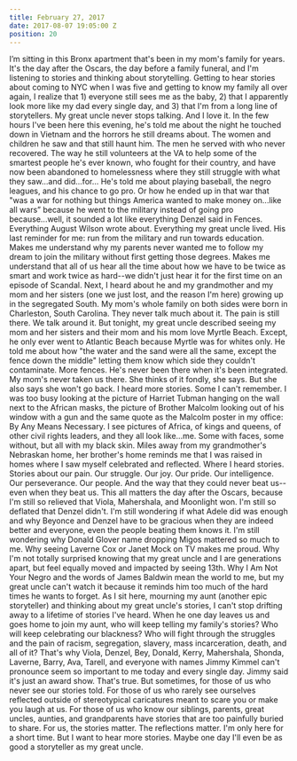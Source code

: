 ```yaml
---
title: February 27, 2017
date: 2017-08-07 19:05:00 Z
position: 20
---
```


I’m sitting in this Bronx apartment that's been in my mom's family for years. It's the day after the Oscars, the day before a family funeral, and I'm listening to stories and thinking about storytelling.
Getting to hear stories about coming to NYC when I was five and getting to know my family all over again, I realize that 1) everyone still sees me as the baby, 2) that I apparently look more like my dad every single day, and 3) that I'm from a long line of storytellers.
My great uncle never stops talking. And I love it.
In the few hours I've been here this evening, he's told me about the night he touched down in Vietnam and the horrors he still dreams about. The women and children he saw and that still haunt him. The men he served with who never recovered. The way he still volunteers at the VA to help some of the smartest people he's ever known, who fought for their country, and have now been abandoned to homelessness where they still struggle with what they saw...and did...for...
He's told me about playing baseball, the negro leagues, and his chance to go pro. Or how he ended up in that war that "was a war for nothing but things America wanted to make money on...like all wars” because he went to the military instead of going pro because...well, it sounded a lot like everything Denzel said in Fences. Everything August Wilson wrote about. Everything my great uncle lived. His last reminder for me: run from the military and run towards education. Makes me understand why my parents never wanted me to follow my dream to join the military without first getting those degrees. Makes me understand that all of us hear all the time about how we have to be twice as smart and work twice as hard--we didn't just hear it for the first time on an episode of Scandal.
Next, I heard about he and my grandmother and my mom and her sisters (one we just lost, and the reason I'm here) growing up in the segregated South. My mom's whole family on both sides were born in Charleston, South Carolina. They never talk much about it. The pain is still there. We talk around it. But tonight, my great uncle described seeing my mom and her sisters and their mom and his mom love Myrtle Beach. Except, he only ever went to Atlantic Beach because Myrtle was for whites only. He told me about how "the water and the sand were all the same, except the fence down the middle" letting them know which side they couldn't contaminate. More fences. He's never been there when it's been integrated. My mom's never taken us there. She thinks of it fondly, she says. But she also says she won't go back.
I heard more stories. Some I can't remember. I was too busy looking at the picture of Harriet Tubman hanging on the wall next to the African masks, the picture of Brother Malcolm looking out of his window with a gun and the same quote as the Malcolm poster in my office: By Any Means Necessary. I see pictures of Africa, of kings and queens, of other civil rights leaders, and they all look like...me. Some with faces, some without, but all with my black skin.
Miles away from my grandmother's Nebraskan home, her brother's home reminds me that I was raised in homes where I saw myself celebrated and reflected. Where I heard stories. Stories about our pain. Our struggle. Our joy. Our pride. Our intelligence. Our perseverance. Our people. And the way that they could never beat us--even when they beat us.
This all matters the day after the Oscars, because I'm still so relieved that Viola, Mahershala, and Moonlight won. I'm still so deflated that Denzel didn't. I'm still wondering if what Adele did was enough and why Beyonce and Denzel have to be gracious when they are indeed better and everyone, even the people beating them knows it. I'm still wondering why Donald Glover name dropping Migos mattered so much to me. Why seeing Laverne Cox or Janet Mock on TV makes me proud. Why I'm not totally surprised knowing that my great uncle and I are generations apart, but feel equally moved and impacted by seeing 13th. Why I Am Not Your Negro and the words of James Baldwin mean the world to me, but my great uncle can't watch it because it reminds him too much of the hard times he wants to forget.
As I sit here, mourning my aunt (another epic storyteller) and thinking about my great uncle's stories, I can't stop drifting away to a lifetime of stories I've heard. When he one day leaves us and goes home to join my aunt, who will keep telling my family's stories? Who will keep celebrating our blackness? Who will fight through the struggles and the pain of racism, segregation, slavery, mass incarceration, death, and all of it?
That's why Viola, Denzel, Bey, Donald, Kerry, Mahershala, Shonda, Laverne, Barry, Ava, Tarell, and everyone with names Jimmy Kimmel can't pronounce seem so important to me today and every single day.
Jimmy said it's just an award show. That's true. But sometimes, for those of us who never see our stories told. For those of us who rarely see ourselves reflected outside of stereotypical caricatures meant to scare you or make you laugh at us. For those of us who know our siblings, parents, great uncles, aunties, and grandparents have stories that are too painfully buried to share. For us, the stories matter. The reflections matter.
I'm only here for a short time. But I want to hear more stories. Maybe one day I'll even be as good a storyteller as my great uncle.
